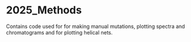 # 2025_Methods
Contains code used for for making manual mutations, plotting spectra and chromatograms and for plotting helical nets. 
